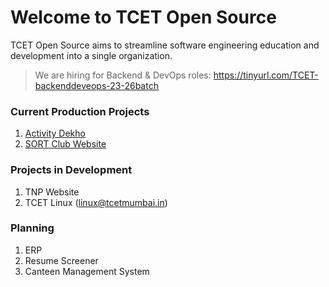 # Welcome to TCET Open Source

TCET Open Source aims to streamline software engineering education and development into a single organization.

> We are hiring for Backend & DevOps roles: https://tinyurl.com/TCET-backenddeveops-23-26batch

### Current Production Projects
1. [Activity Dekho](https://activitydekho.com/)
2. [SORT Club Website](https://tcet-opensource.github.io/SORT/)

### Projects in Development
1. TNP Website 
2. TCET Linux (linux@tcetmumbai.in)

### Planning
1. ERP
2. Resume Screener
3. Canteen Management System
